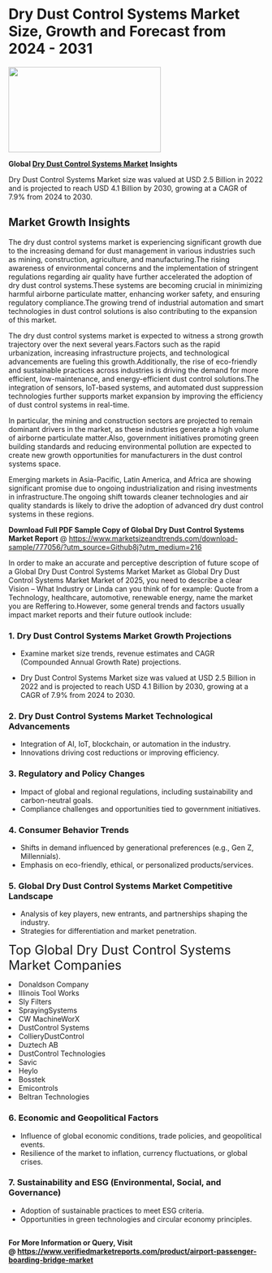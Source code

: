 <H1>Dry Dust Control Systems Market Size, Growth and Forecast from 2024 - 2031</H1><img class="aligncenter size-medium wp-image-584254" src="https://thirdeyenews.in/wp-content/uploads/2024/09/Global-Market-Research-300x168.jpeg" alt="" width="300" height="168" /><p><strong>Global&nbsp;<a href="https://www.marketsizeandtrends.com/download-sample/777056/?utm_source=Github8j?utm_medium=216">Dry Dust Control Systems Market</a> Insights</strong></p><p>Dry Dust Control Systems Market size was valued at USD 2.5 Billion in 2022 and is projected to reach USD 4.1 Billion by 2030, growing at a CAGR of 7.9% from 2024 to 2030.</p><p><h2>Market Growth Insights</h2> <p>The dry dust control systems market is experiencing significant growth due to the increasing demand for dust management in various industries such as mining, construction, agriculture, and manufacturing.The rising awareness of environmental concerns and the implementation of stringent regulations regarding air quality have further accelerated the adoption of dry dust control systems.These systems are becoming crucial in minimizing harmful airborne particulate matter, enhancing worker safety, and ensuring regulatory compliance.The growing trend of industrial automation and smart technologies in dust control solutions is also contributing to the expansion of this market.</p> <p>The dry dust control systems market is expected to witness a strong growth trajectory over the next several years.Factors such as the rapid urbanization, increasing infrastructure projects, and technological advancements are fueling this growth.Additionally, the rise of eco-friendly and sustainable practices across industries is driving the demand for more efficient, low-maintenance, and energy-efficient dust control solutions.The integration of sensors, IoT-based systems, and automated dust suppression technologies further supports market expansion by improving the efficiency of dust control systems in real-time.</p> <p>In particular, the mining and construction sectors are projected to remain dominant drivers in the market, as these industries generate a high volume of airborne particulate matter.Also, government initiatives promoting green building standards and reducing environmental pollution are expected to create new growth opportunities for manufacturers in the dust control systems space.</p> <p>Emerging markets in Asia-Pacific, Latin America, and Africa are showing significant promise due to ongoing industrialization and rising investments in infrastructure.The ongoing shift towards cleaner technologies and air quality standards is likely to drive the adoption of advanced dry dust control systems in these regions.</p> <p><span class=""><strong>Download Full PDF Sample Copy of Global Dry Dust Control Systems Market Report</strong> @ <a href="https://www.marketsizeandtrends.com/download-sample/777056/?utm_source=Github8j?utm_medium=216" target="_blank">https://www.marketsizeandtrends.com/download-sample/777056/?utm_source=Github8j?utm_medium=216</a></span></p><p>In order to make an accurate and perceptive description of future scope of a Global&nbsp;Dry Dust Control Systems Market Market as Global&nbsp;Dry Dust Control Systems Market Market of 2025, you need to describe a clear Vision &ndash; What Industry or Linda can you think of for example: Quote from a Technology, healthcare, automotive, renewable energy, name the market you are Reffering to.However, some general trends and factors usually impact market reports and their future outlook include:</p><h3>1.&nbsp;<strong>Dry Dust Control Systems Market Growth Projections</strong></h3><ul><li>Examine market size trends, revenue estimates and CAGR (Compounded Annual Growth Rate) projections.</li><li><p>Dry Dust Control Systems Market size was valued at USD 2.5 Billion in 2022 and is projected to reach USD 4.1 Billion by 2030, growing at a CAGR of 7.9% from 2024 to 2030.</p></li></ul><h3>2.&nbsp;<strong>Dry Dust Control Systems Market Technological Advancements</strong></h3><ul><li>Integration of AI, IoT, blockchain, or automation in the industry.</li><li>Innovations driving cost reductions or improving efficiency.</li></ul><h3>3.&nbsp;<strong>Regulatory and Policy Changes</strong></h3><ul><li>Impact of global and regional regulations, including sustainability and carbon-neutral goals.</li><li>Compliance challenges and opportunities tied to government initiatives.</li></ul><h3>4.&nbsp;<strong>Consumer Behavior Trends</strong></h3><ul><li>Shifts in demand influenced by generational preferences (e.g., Gen Z, Millennials).</li><li>Emphasis on eco-friendly, ethical, or personalized products/services.</li></ul><h3>5.&nbsp;<strong>Global Dry Dust Control Systems Market Competitive Landscape</strong></h3><ul><li>Analysis of key players, new entrants, and partnerships shaping the industry.</li><li>Strategies for differentiation and market penetration.</li></ul><p data-pm-slice="1 1 []"><span style="color: inherit; font-family: inherit; font-size: 25px;">Top Global Dry Dust Control Systems Market Companies</span></p><div class="" data-test-id=""><p><li>Donaldson Company</li><li> Illinois Tool Works</li><li> Sly Filters</li><li> SprayingSystems</li><li> CW MachineWorX</li><li> DustControl Systems</li><li> CollieryDustControl</li><li> Duztech AB</li><li> DustControl Technologies</li><li> Savic</li><li> Heylo</li><li> Bosstek</li><li> Emicontrols</li><li> Beltran Technologies</li></p></div><h3>6.&nbsp;<strong>Economic and Geopolitical Factors</strong></h3><ul><li>Influence of global economic conditions, trade policies, and geopolitical events.</li><li>Resilience of the market to inflation, currency fluctuations, or global crises.</li></ul><h3>7.&nbsp;<strong>Sustainability and ESG (Environmental, Social, and Governance)</strong></h3><ul><li>Adoption of sustainable practices to meet ESG criteria.</li><li>Opportunities in green technologies and circular economy principles.</li></ul><h2><strong style="font-size: 14px;">For More Information or Query, Visit @&nbsp;</strong><a style="background-color: #ffffff; font-size: 14px;" href="https://www.marketsizeandtrends.com/report/dry-dust-control-systems-market/" target="_blank">https://www.verifiedmarketreports.com/product/airport-passenger-boarding-bridge-market</a></h2>